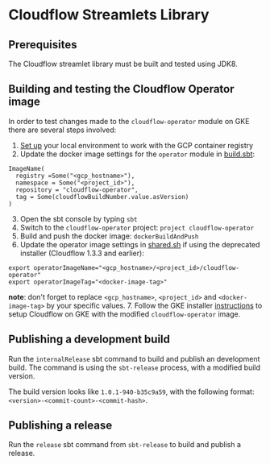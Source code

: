 # Cloudflow Streamlets Library

## Prerequisites

  The Cloudflow streamlet library must be built and tested using JDK8.

## Building and testing the Cloudflow Operator image

In order to test changes made to the `cloudflow-operator` module on GKE there are several steps involved:

1. [Set up](https://cloud.google.com/container-registry/docs/pushing-and-pulling) your local environment to work with the GCP container registry 
2. Update the docker image settings for the `operator` module in [build.sbt](build.sbt):

```
ImageName(
  registry =Some("<gcp_hostname>"),
  namespace = Some("<project_id>"),
  repository = "cloudflow-operator",
  tag = Some(cloudflowBuildNumber.value.asVersion)
)
```

3. Open the sbt console by typing `sbt`
4. Switch to the `cloudflow-operator` project: `project cloudflow-operator`
5. Build and push the docker image: `dockerBuildAndPush`
6. Update the operator image settings in [shared.sh](../installer/deprecated-installer/common/shared.sh) if using the deprecated installer (Cloudflow 1.3.3 and earlier):

```
export operatorImageName="<gcp_hostname>/<project_id>/cloudflow-operator"
export operatorImageTag="<docker-image-tag>"
```

**note**: don't forget to replace `<gcp_hostname>`, `<project_id>` and `<docker-image-tag>` by your specific values. 
7. Follow the GKE installer [instructions](../installer/README.md) to setup Cloudflow on GKE with the modified `cloudflow-operator` image.

## Publishing a development build

Run the `internalRelease` sbt command to build and publish an development build.
The command is using the `sbt-release` process, with a modified build version.

The build version looks like `1.0.1-940-b35c9a59`, with the following format: `<version>-<commit-count>-<commit-hash>`.

## Publishing a release

Run the `release` sbt command from `sbt-release` to build and publish a release.
